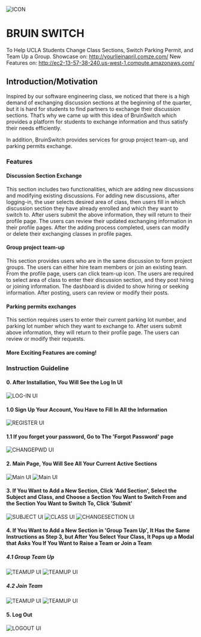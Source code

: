 ![ICON](https://github.com/HKanLiu/CSC/blob/master/screenshot/fl.png)

# BRUIN SWITCH

To Help UCLA Students Change Class Sections, Switch Parking Permit, and Team Up a Group.
Showcase on: http://yourlieinapril.comze.com/
New Features on: http://ec2-13-57-38-240.us-west-1.compute.amazonaws.com/

## Introduction/Motivation

Inspired by our software engineering class, we noticed that there is a high demand of exchanging discussion sections at the beginning of the quarter, but it is hard for students to find partners to exchange their discussion sections. That’s why we came up with this idea of BruinSwitch which provides a platform for students to exchange information and thus satisfy their needs efficiently.

In addition, BruinSwitch provides services for group project team-up, and parking permits exchange.

### Features

#### Discussion Section Exchange

This section includes two functionalities, which are adding new discussions and modifying existing discussions. For adding new discussions, after logging-in, the user selects desired area of class, then users fill in which discussion section they have already enrolled and which they want to switch to. After users submit the above information, they will return to their profile page. The users can review their updated exchanging information in their profile pages.
After the adding process completed, users can modify or delete their exchanging classes in profile pages.

#### Group project team-up

This section provides users who are in the same discussion to form project groups. The users can either hire team members or join an existing team. From the profile page, users can click team-up icon. The users are required to select area of class to enter their discussion section, and they post hiring or joining information. The dashboard is divided to show hiring or seeking information. After posting, users can review or modify their posts.

#### Parking permits exchanges

This section requires users to enter their current parking lot number, and parking lot number which they want to exchange to. After users submit above information, they will return to their profile page. The users can review or modify their requests.

#### More Exciting Features are coming!

### Instruction Guideline

#### 0. After Installation, You Will See the Log In Ul

![LOG-IN UI](https://github.com/HKanLiu/CSC/blob/master/screenshot/loginui.png)

#### 1.0 Sign Up Your Account, You Have to Fill In All the Information

![REGISTER UI](https://github.com/HKanLiu/CSC/blob/master/screenshot/registerui.png)

#### 1.1 If you forget your password, Go to The 'Forgot Password' page

![CHANGEPWD UI](https://github.com/HKanLiu/CSC/blob/master/screenshot/chpwdui.png)

#### 2. Main Page, You Will See All Your Current Active Sections

![Main UI](https://github.com/HKanLiu/CSC/blob/master/screenshot/mainui.png)
![Main UI](https://github.com/HKanLiu/CSC/blob/master/screenshot/sectioninfoui.png)

#### 3. If You Want to Add a New Section, Click 'Add Section', Select the Subject and Class, and Choose a Section You Want to Switch From and the Section You Want to Switch To, Click 'Submit'

![SUBJECT UI](https://github.com/HKanLiu/CSC/blob/master/screenshot/subjectui.png)
![CLASS UI](https://github.com/HKanLiu/CSC/blob/master/screenshot/classui.png)
![CHANGESECTION UI](https://github.com/HKanLiu/CSC/blob/master/screenshot/changesectionui.png)

#### 4. If You Want to Add a New Section in 'Group Team Up', It Has the Same Instructions as Step 3, but After You Select Your Class, It Pops up a Modal that Asks You If You Want to Raise a Team or Join a Team
##### 4.1 Group Team Up
![TEAMUP UI](https://github.com/HKanLiu/CSC/blob/master/screenshot/teamupui.png)
![TEAMUP UI](https://github.com/HKanLiu/CSC/blob/master/screenshot/raiseteamui.png)
##### 4.2 Join Team
![TEAMUP UI](https://github.com/HKanLiu/CSC/blob/master/screenshot/jointeamui.png)
![TEAMUP UI](https://github.com/HKanLiu/CSC/blob/master/screenshot/jointeampopup.png)

#### 5. Log Out

![LOGOUT UI](https://github.com/HKanLiu/CSC/blob/master/screenshot/logoutui.png)